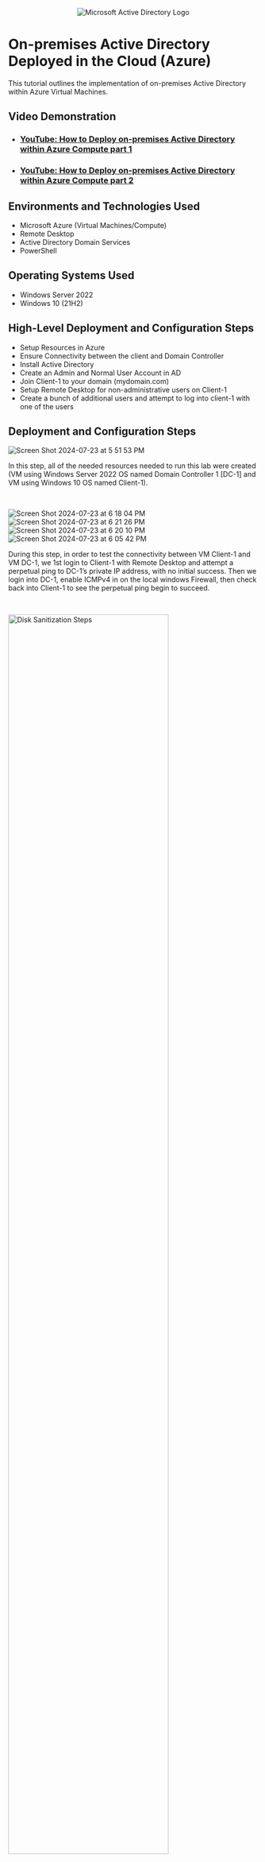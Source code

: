 <p align="center">
<img src="https://i.imgur.com/pU5A58S.png" alt="Microsoft Active Directory Logo"/>
</p>

<h1>On-premises Active Directory Deployed in the Cloud (Azure)</h1>
This tutorial outlines the implementation of on-premises Active Directory within Azure Virtual Machines.<br />


<h2>Video Demonstration</h2>

- ### [YouTube: How to Deploy on-premises Active Directory within Azure Compute part 1](https://www.youtube.com/watch?v=XopnGvXPs10)
- ### [YouTube: How to Deploy on-premises Active Directory within Azure Compute part 2](https://www.youtube.com/watch?v=XopnGvXPs10)


<h2>Environments and Technologies Used</h2>

- Microsoft Azure (Virtual Machines/Compute)
- Remote Desktop
- Active Directory Domain Services
- PowerShell

<h2>Operating Systems Used </h2>

- Windows Server 2022
- Windows 10 (21H2)

<h2>High-Level Deployment and Configuration Steps</h2>

- Setup Resources in Azure
- Ensure Connectivity between the client and Domain Controller
- Install Active Directory
- Create an Admin and Normal User Account in AD
- Join Client-1 to your domain (mydomain.com)
- Setup Remote Desktop for non-administrative users on Client-1
- Create a bunch of additional users and attempt to log into client-1 with one of the users

<h2>Deployment and Configuration Steps</h2>

<p>

![Screen Shot 2024-07-23 at 5 51 53 PM](https://github.com/user-attachments/assets/9b242f18-0b24-448d-b3bf-01361f54d5c9)
</p>
<p>
In this step, all of the needed resources needed to run this lab were created (VM using Windows Server 2022 OS named Domain Controller 1 [DC-1] and VM using Windows 10 OS named Client-1).
</p>
<br />



<p>

![Screen Shot 2024-07-23 at 6 18 04 PM](https://github.com/user-attachments/assets/7d812143-86fe-4fd5-8529-e181aadcd0ca)
![Screen Shot 2024-07-23 at 6 21 26 PM](https://github.com/user-attachments/assets/2d3cc0e8-03b2-4f73-bd8b-b9d1e8ed94e2)
![Screen Shot 2024-07-23 at 6 20 10 PM](https://github.com/user-attachments/assets/f3cb0bad-f90b-44b7-a801-4da389d031e4) 
![Screen Shot 2024-07-23 at 6 05 42 PM](https://github.com/user-attachments/assets/a96f0f64-2864-41d0-a2e1-341202b591a6)
</p>
<p>
During this step, in order to test the connectivity between VM Client-1 and VM DC-1, we 1st login to Client-1 with Remote Desktop and attempt a perpetual ping to DC-1’s private IP address, with no initial success.  Then we login into DC-1, enable ICMPv4 in on the local windows Firewall, then check back into Client-1 to see the perpetual ping begin to succeed. 
</p>
<br />

<p>
<img src="https://i.imgur.com/DJmEXEB.png" height="80%" width="80%" alt="Disk Sanitization Steps"/>
</p>
<p>
Lorem ipsum dolor sit amet, consectetur adipiscing elit, sed do eiusmod tempor incididunt ut labore et dolore magna aliqua. Ut enim ad minim veniam, quis nostrud exercitation ullamco laboris nisi ut aliquip ex ea commodo consequat. Duis aute irure dolor in reprehenderit in voluptate velit esse cillum dolore eu fugiat nulla pariatur.
</p>
<br />

<p>
<img src="https://i.imgur.com/DJmEXEB.png" height="80%" width="80%" alt="Disk Sanitization Steps"/>
</p>
<p>
Lorem ipsum dolor sit amet, consectetur adipiscing elit, sed do eiusmod tempor incididunt ut labore et dolore magna aliqua. Ut enim ad minim veniam, quis nostrud exercitation ullamco laboris nisi ut aliquip ex ea commodo consequat. Duis aute irure dolor in reprehenderit in voluptate velit esse cillum dolore eu fugiat nulla pariatur.
</p>
<br />

<p>
<img src="https://i.imgur.com/DJmEXEB.png" height="80%" width="80%" alt="Disk Sanitization Steps"/>
</p>
<p>
Lorem ipsum dolor sit amet, consectetur adipiscing elit, sed do eiusmod tempor incididunt ut labore et dolore magna aliqua. Ut enim ad minim veniam, quis nostrud exercitation ullamco laboris nisi ut aliquip ex ea commodo consequat. Duis aute irure dolor in reprehenderit in voluptate velit esse cillum dolore eu fugiat nulla pariatur.
</p>
<br />

<p>
<img src="https://i.imgur.com/DJmEXEB.png" height="80%" width="80%" alt="Disk Sanitization Steps"/>
</p>
<p>
Lorem ipsum dolor sit amet, consectetur adipiscing elit, sed do eiusmod tempor incididunt ut labore et dolore magna aliqua. Ut enim ad minim veniam, quis nostrud exercitation ullamco laboris nisi ut aliquip ex ea commodo consequat. Duis aute irure dolor in reprehenderit in voluptate velit esse cillum dolore eu fugiat nulla pariatur.
</p>
<br />

<p>
<img src="https://i.imgur.com/DJmEXEB.png" height="80%" width="80%" alt="Disk Sanitization Steps"/>
</p>
<p>
Lorem ipsum dolor sit amet, consectetur adipiscing elit, sed do eiusmod tempor incididunt ut labore et dolore magna aliqua. Ut enim ad minim veniam, quis nostrud exercitation ullamco laboris nisi ut aliquip ex ea commodo consequat. Duis aute irure dolor in reprehenderit in voluptate velit esse cillum dolore eu fugiat nulla pariatur.
</p>
<br />

